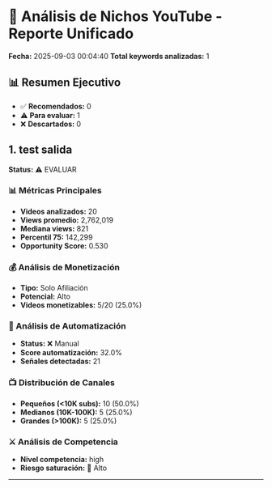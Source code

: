 # 🎥 Análisis de Nichos YouTube - Reporte Unificado

**Fecha:** 2025-09-03 00:04:40
**Total keywords analizadas:** 1

## 📊 Resumen Ejecutivo

- ✅ **Recomendados:** 0
- ⚠️  **Para evaluar:** 1
- ❌ **Descartados:** 0

## 1. test salida

**Status:** ⚠️ EVALUAR

### 📊 Métricas Principales

- **Videos analizados:** 20
- **Views promedio:** 2,762,019
- **Mediana views:** 821
- **Percentil 75:** 142,299
- **Opportunity Score:** 0.530

### 💰 Análisis de Monetización

- **Tipo:** Solo Afiliación
- **Potencial:** Alto
- **Videos monetizables:** 5/20 (25.0%)

### 🤖 Análisis de Automatización

- **Status:** ❌ Manual
- **Score automatización:** 32.0%
- **Señales detectadas:** 21

### 📺 Distribución de Canales

- **Pequeños (<10K subs):** 10 (50.0%)
- **Medianos (10K-100K):** 5 (25.0%)
- **Grandes (>100K):** 5 (25.0%)

### ⚔️ Análisis de Competencia

- **Nivel competencia:** high
- **Riesgo saturación:** 🔴 Alto

---

